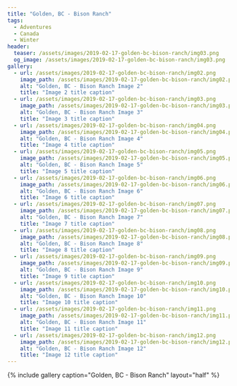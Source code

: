 ```yaml
---
title: "Golden, BC - Bison Ranch"
tags:
  - Adventures
  - Canada
  - Winter
header:
  teaser: /assets/images/2019-02-17-golden-bc-bison-ranch/img03.png
  og_image: /assets/images/2019-02-17-golden-bc-bison-ranch/img03.png
gallery:
  - url: /assets/images/2019-02-17-golden-bc-bison-ranch/img02.png
    image_path: /assets/images/2019-02-17-golden-bc-bison-ranch/img02.png
    alt: "Golden, BC - Bison Ranch Image 2"
    title: "Image 2 title caption"
  - url: /assets/images/2019-02-17-golden-bc-bison-ranch/img03.png
    image_path: /assets/images/2019-02-17-golden-bc-bison-ranch/img03.png
    alt: "Golden, BC - Bison Ranch Image 3"
    title: "Image 3 title caption"
  - url: /assets/images/2019-02-17-golden-bc-bison-ranch/img04.png
    image_path: /assets/images/2019-02-17-golden-bc-bison-ranch/img04.png
    alt: "Golden, BC - Bison Ranch Image 4"
    title: "Image 4 title caption"
  - url: /assets/images/2019-02-17-golden-bc-bison-ranch/img05.png
    image_path: /assets/images/2019-02-17-golden-bc-bison-ranch/img05.png
    alt: "Golden, BC - Bison Ranch Image 5"
    title: "Image 5 title caption"
  - url: /assets/images/2019-02-17-golden-bc-bison-ranch/img06.png
    image_path: /assets/images/2019-02-17-golden-bc-bison-ranch/img06.png
    alt: "Golden, BC - Bison Ranch Image 6"
    title: "Image 6 title caption"
  - url: /assets/images/2019-02-17-golden-bc-bison-ranch/img07.png
    image_path: /assets/images/2019-02-17-golden-bc-bison-ranch/img07.png
    alt: "Golden, BC - Bison Ranch Image 7"
    title: "Image 7 title caption"
  - url: /assets/images/2019-02-17-golden-bc-bison-ranch/img08.png
    image_path: /assets/images/2019-02-17-golden-bc-bison-ranch/img08.png
    alt: "Golden, BC - Bison Ranch Image 8"
    title: "Image 8 title caption"
  - url: /assets/images/2019-02-17-golden-bc-bison-ranch/img09.png
    image_path: /assets/images/2019-02-17-golden-bc-bison-ranch/img09.png
    alt: "Golden, BC - Bison Ranch Image 9"
    title: "Image 9 title caption"
  - url: /assets/images/2019-02-17-golden-bc-bison-ranch/img10.png
    image_path: /assets/images/2019-02-17-golden-bc-bison-ranch/img10.png
    alt: "Golden, BC - Bison Ranch Image 10"
    title: "Image 10 title caption"
  - url: /assets/images/2019-02-17-golden-bc-bison-ranch/img11.png
    image_path: /assets/images/2019-02-17-golden-bc-bison-ranch/img11.png
    alt: "Golden, BC - Bison Ranch Image 11"
    title: "Image 11 title caption"
  - url: /assets/images/2019-02-17-golden-bc-bison-ranch/img12.png
    image_path: /assets/images/2019-02-17-golden-bc-bison-ranch/img12.png
    alt: "Golden, BC - Bison Ranch Image 12"
    title: "Image 12 title caption"
---
```


{% include gallery caption="Golden, BC - Bison Ranch" layout="half" %}

